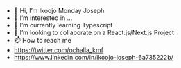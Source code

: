 - 👋 Hi, I’m Ikoojo Monday Joseph
- 👀 I’m interested in ...
- 🌱 I’m currently learning Typescript
- 💞️ I’m looking to collaborate on a React.js/Next.js Project
- 📫 How to reach me 
- https://twitter.com/ochalla_kmf
- https://www.linkedin.com/in/ikoojo-joseph-6a735222b/

<!---
KMF21/KMF21 is a ✨ special ✨ repository because its `README.md` (this file) appears on your GitHub profile.
You can click the Preview link to take a look at your changes.
--->
